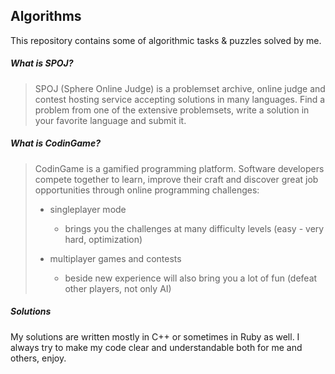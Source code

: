 ## Algorithms
This repository contains some of algorithmic tasks & puzzles solved by me.

##### What is SPOJ?
> SPOJ (Sphere Online Judge) is a problemset archive, online judge and contest hosting service accepting solutions in many languages. Find a problem from one of the extensive problemsets, write a solution in your favorite language and submit it.

##### What is CodinGame?
> CodinGame is a gamified programming platform. Software developers compete together to learn, improve their craft and discover great job opportunities through online programming challenges:
>
>* singleplayer mode
>	* brings you the challenges at many difficulty levels (easy - very hard, optimization)
>
>* multiplayer games and contests
>	* beside new experience will also bring you a lot of fun (defeat other players, not only AI)

##### Solutions

My solutions are written mostly in C++ or sometimes in Ruby as well.
I always try to make my code clear and understandable both for me and others, enjoy.
